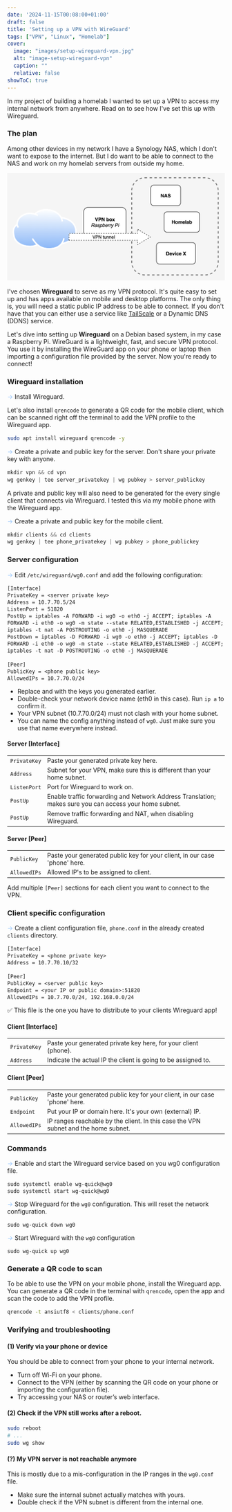 ```yaml
---
date: '2024-11-15T00:08:00+01:00'
draft: false
title: 'Setting up a VPN with WireGuard'
tags: ["VPN", "Linux", "Homelab"]
cover:
  image: "images/setup-wireguard-vpn.jpg"
  alt: "image-setup-wireguard-vpn"
  caption: ""
  relative: false
showToC: true
---
```


In my project of building a homelab I wanted to set up a VPN to access my internal network from 
anywhere. Read on to see how I've set this up with Wireguard.
<!--more-->

### The plan
Among other devices in my network I have a Synology NAS, which I don't want to expose to the internet.
But I do want to be able to connect to the NAS and work on my homelab servers from outside my home.

![VPN Setup](/images/setup-wireguard-vpn-diagram.png "VPN setup")

I've chosen **Wireguard** to serve as my VPN protocol. It's quite easy to set up and has apps available
on mobile and desktop platforms. The only thing is, you will need a static public IP address to
be able to connect. If you don't have that you can either use a service like [TailScale](https://tailscale.com/)
or a Dynamic DNS (DDNS) service.

Let's dive into setting up **Wireguard** on a Debian based system, in my case a Raspberry Pi.
WireGuard is a lightweight, fast, and secure VPN protocol. You use it by installing the WireGuard app on 
your phone or laptop then importing a configuration file provided by the server. Now you're ready to connect!

### Wireguard installation
<span style="color: #94C4FC;">→</span> Install Wireguard. 

Let's also install `qrencode` to generate a QR code for the mobile client,
which can be scanned right off the terminal to add the VPN profile to the Wireguard app.
```bash
sudo apt install wireguard qrencode -y
```

<span style="color: #94C4FC;">→</span> Create a private and public key for the server.
Don't share your private key with anyone.
```c
mkdir vpn && cd vpn
wg genkey | tee server_privatekey | wg pubkey > server_publickey
```
A private and public key will also need to be generated for the every single client that connects via Wireguard.
I tested this via my mobile phone with the Wireguard app.
    
<span style="color: #94C4FC;">→</span> Create a private and public key for the mobile client.
```c
mkdir clients && cd clients
wg genkey | tee phone_privatekey | wg pubkey > phone_publickey
```
### Server configuration
<span style="color: #94C4FC;">→</span> Edit `/etc/wireguard/wg0.conf` and add the following configuration:
```text
[Interface]
PrivateKey = <server private key>
Address = 10.7.70.5/24
ListenPort = 51820
PostUp = iptables -A FORWARD -i wg0 -o eth0 -j ACCEPT; iptables -A FORWARD -i eth0 -o wg0 -m state --state RELATED,ESTABLISHED -j ACCEPT; iptables -t nat -A POSTROUTING -o eth0 -j MASQUERADE
PostDown = iptables -D FORWARD -i wg0 -o eth0 -j ACCEPT; iptables -D FORWARD -i eth0 -o wg0 -m state --state RELATED,ESTABLISHED -j ACCEPT; iptables -t nat -D POSTROUTING -o eth0 -j MASQUERADE

[Peer]
PublicKey = <phone public key>
AllowedIPs = 10.7.70.0/24
```
* Replace <server private key> and <phone public key> with the keys you generated earlier.
* Double-check your network device name (eth0 in this case). Run `ip a` to confirm it.
* Your VPN subnet (10.7.70.0/24) must not clash with your home subnet.
* You can name the config anything instead of `wg0`. Just make sure you use that name everywhere instead.

#### Server [Interface]
|   |                                                                                             | 
|-----------|--------------------------------------------------------------------------------------------------------|
| `PrivateKey` | Paste your generated private key here.                                                                 |
| `Address`   | Subnet for your VPN, make sure this is different than your home subnet.                                |
| `ListenPort` | Port for Wireguard to work on.                                                                         |
| `PostUp`    | Enable traffic forwarding and Network Address Translation; makes sure you can access your home subnet. |
| `PostUp`    | Remove traffic forwarding and NAT, when disabling Wireguard.                                           |

#### Server [Peer]
|     |                                                                                             | 
|-------------|--------------------------------------------------------------------------------------------------------|
| `PublicKey`   | Paste your generated public key for your client, in our case 'phone' here.                             |
| `AllowedIPs`   | Allowed IP's to be assigned to client.                                                                 |

Add multiple `[Peer]` sections for each client you want to connect to the VPN.

### Client specific configuration
<span style="color: #94C4FC;">→</span> Create a client configuration file, `phone.conf` in the already created `clients` directory.
```text
[Interface]
PrivateKey = <phone private key>
Address = 10.7.70.10/32

[Peer]
PublicKey = <server public key>
Endpoint = <your IP or public domain>:51820
AllowedIPs = 10.7.70.0/24, 192.168.0.0/24
```
✅ This file is the one you have to distribute to your clients Wireguard app!

#### Client [Interface]
|     |                                                                                     |
|--------------|---------------------------------------------------------------|
| `PrivateKey` | Paste your generated private key here, for your client (phone). |
| `Address`    | Indicate the actual IP the client is going to be assigned to. |

#### Client [Peer]
|     |                                                                                     |
|-------------|-------------------------------------------------------------------------------------|
| `PublicKey`   | Paste your generated public key for your client, in our case 'phone' here.          |
| `Endpoint`   | Put your IP or domain here. It's your own (external) IP.                            |
| `AllowedIPs`   | IP ranges reachable by the client. In this case the VPN subnet and the home subnet. |

### Commands
<span style="color: #94C4FC;">→</span> Enable and start the Wireguard service based on you wg0 configuration file.
```text
sudo systemctl enable wg-quick@wg0
sudo systemctl start wg-quick@wg0
```

<span style="color: #94C4FC;">→</span> Stop Wireguard for the `wg0` configuration. This will reset the network configuration.
```text
sudo wg-quick down wg0
```

<span style="color: #94C4FC;">→</span> Start Wireguard with the `wg0` configuration
```text
sudo wg-quick up wg0
```

### Generate a QR code to scan
To be able to use the VPN on your mobile phone, install the Wireguard app. You can generate a QR code in the
terminal with `qrencode`, open the app and scan the code to add the VPN profile.

```bash
qrencode -t ansiutf8 < clients/phone.conf
```

### Verifying and troubleshooting
#### (1) Verify via your phone or device
You should be able to connect from your phone to your internal network.
* Turn off Wi-Fi on your phone.
* Connect to the VPN (either by scanning the QR code on your phone or importing the configuration file).
* Try accessing your NAS or router’s web interface.

#### (2) Check if the VPN still works after a reboot.
```bash
sudo reboot 
# ...
sudo wg show
```

#### (?) My VPN server is not reachable anymore
This is mostly due to a mis-configuration in the IP ranges in the `wg0.conf` file. 
* Make sure the internal subnet actually matches with yours.
* Double check if the VPN subnet is different from the internal one.